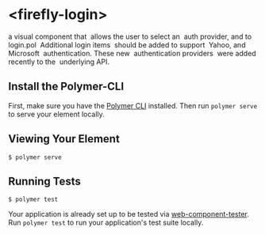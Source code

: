 # \<firefly-login\>

a visual component that  allows the user to select an  auth provider, and to  login.pol  Additional login items  should be added to support  Yahoo, and Microsoft  authentication. These new  authentication providers  were added recently to the  underlying API.  

## Install the Polymer-CLI

First, make sure you have the [Polymer CLI](https://www.npmjs.com/package/polymer-cli) installed. Then run `polymer serve` to serve your element locally.

## Viewing Your Element

```
$ polymer serve
```

## Running Tests

```
$ polymer test
```

Your application is already set up to be tested via [web-component-tester](https://github.com/Polymer/web-component-tester). Run `polymer test` to run your application's test suite locally.

